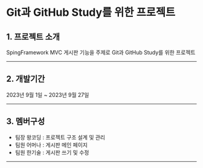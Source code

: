 # Git과 GitHub Study를 위한 프로젝트

## 1. 프로젝트 소개
SpingFramework MVC 게시판 기능을 주제로 Git과 GitHub Study를 위한 프로젝트

---

## 2. 개발기간
2023년 9월 1일 ~ 2023년 9월 27일

---

## 3. 멤버구성
* 팀장 왕코딩 : 프로젝트 구조 설계 및 관리
* 팀원 어머나 : 게시판 메인 페이지
* 팀원 한기술 : 게시판 쓰기 및 수정

---
